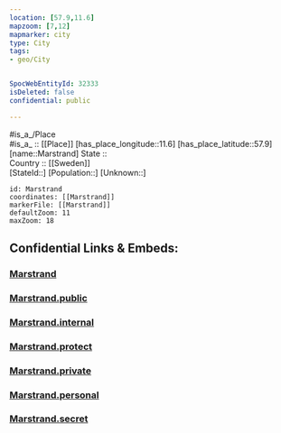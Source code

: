 ```yaml
---
location: [57.9,11.6] 
mapzoom: [7,12] 
mapmarker: city 
type: City
tags:
- geo/City


SpocWebEntityId: 32333
isDeleted: false
confidential: public

---
```

#is_a_/Place  
#is_a_ :: [[Place]] 
[has_place_longitude::11.6] 
[has_place_latitude::57.9] 
[name::Marstrand] 
State ::  
Country :: [[Sweden]]  
[StateId::] 
[Population::] 
[Unknown::] 


```leaflet
id: Marstrand
coordinates: [[Marstrand]] 
markerFile: [[Marstrand]] 
defaultZoom: 11 
maxZoom: 18
```


## Confidential Links & Embeds: 

### [Marstrand](/_Standards/Earth/Continent/Europe/Europe~North/Sweden/City/Marstrand.md) 

### [Marstrand.public](/_public/Earth/Continent/Europe/Europe~North/Sweden/City/Marstrand.public.md) 

### [Marstrand.internal](/_internal/Earth/Continent/Europe/Europe~North/Sweden/City/Marstrand.internal.md) 

### [Marstrand.protect](/_protect/Earth/Continent/Europe/Europe~North/Sweden/City/Marstrand.protect.md) 

### [Marstrand.private](/_private/Earth/Continent/Europe/Europe~North/Sweden/City/Marstrand.private.md) 

### [Marstrand.personal](/_personal/Earth/Continent/Europe/Europe~North/Sweden/City/Marstrand.personal.md) 

### [Marstrand.secret](/_secret/Earth/Continent/Europe/Europe~North/Sweden/City/Marstrand.secret.md)

